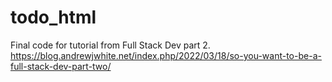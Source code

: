 # todo_html
Final code for tutorial from Full Stack Dev part 2.
https://blog.andrewjwhite.net/index.php/2022/03/18/so-you-want-to-be-a-full-stack-dev-part-two/
